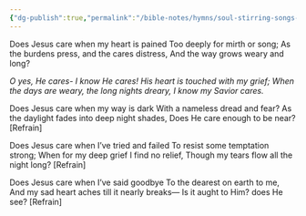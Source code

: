 ```yaml
---
{"dg-publish":true,"permalink":"/bible-notes/hymns/soul-stirring-songs-and-hymns/does-jesus-care/","title":"Does Jesus Care?"}
---
```



Does Jesus care when my heart is pained
Too deeply for mirth or song;
As the burdens press, and the cares distress,
And the way grows weary and long?

*O yes, He cares- I know He cares!
His heart is touched with my grief;
When the days are weary, the long nights dreary,
I know my Savior cares.*

Does Jesus care when my way is dark
With a nameless dread and fear?
As the daylight fades into deep night shades,
Does He care enough to be near? [Refrain]

Does Jesus care when I’ve tried and failed
To resist some temptation strong;
When for my deep grief I find no relief,
Though my tears flow all the night long? [Refrain]

Does Jesus care when I’ve said goodbye
To the dearest on earth to me,
And my sad heart aches till it nearly breaks—
Is it aught to Him? does He see? [Refrain]